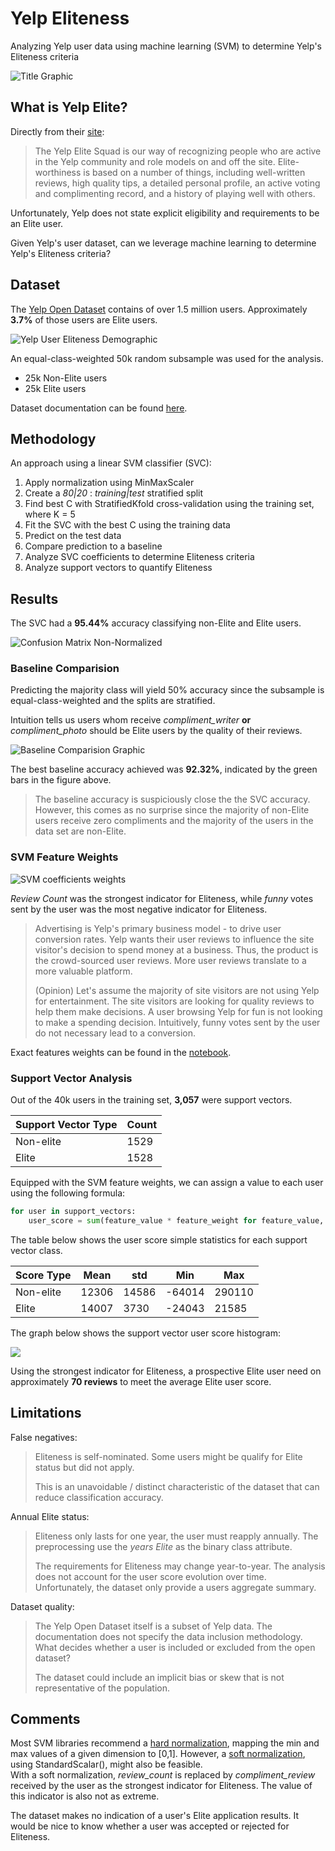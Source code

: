 # Yelp Eliteness

Analyzing Yelp user data using machine learning (SVM) to determine Yelp's Eliteness criteria

![Title Graphic](assets/Title.png)
<!-- <img src="assets/Title.png" width=100%> -->

## What is Yelp Elite?

Directly from their [site](https://www.yelp-support.com/article/What-is-Yelps-Elite-Squad?l=en_US):
> The Yelp Elite Squad is our way of recognizing people who are active in the Yelp community and role models on and off the site. Elite-worthiness is based on a number of things, including well-written reviews, high quality tips, a detailed personal profile, an active voting and complimenting record, and a history of playing well with others.

Unfortunately, Yelp does not state explicit eligibility and requirements to be an Elite user. 

Given Yelp's user dataset, can we leverage machine learning to determine Yelp's Eliteness criteria?

## Dataset

The [Yelp Open Dataset](https://www.yelp.com/dataset) contains of over 1.5 million users. Approximately **3.7%** of those users are Elite users.

![Yelp User Eliteness Demographic](assets/Yelp_User_Eliteness_Demographic.png)

An equal-class-weighted 50k random subsample was used for the analysis.  
* 25k Non-Elite users
* 25k Elite users

Dataset documentation can be found [here](https://www.yelp.com/dataset/documentation/main).

## Methodology

An approach using a linear SVM classifier (SVC):
1. Apply normalization using MinMaxScaler
2. Create a *80|20* : *training|test* stratified split
2. Find best C with StratifiedKfold cross-validation using the training set, where K = 5
3. Fit the SVC with the best C using the training data
4. Predict on the test data
5. Compare prediction to a baseline
6. Analyze SVC coefficients to determine Eliteness criteria
7. Analyze support vectors to quantify Eliteness

## Results

The SVC had a **95.44%** accuracy classifying non-Elite and Elite users.

![Confusion Matrix Non-Normalized](img_res/confusion_matrix_non-normalized_minmaxscaler.png)

### Baseline Comparision

Predicting the majority class will yield 50% accuracy since the subsample is equal-class-weighted and the splits are stratified.

Intuition tells us users whom receive *compliment_writer* **or** *compliment_photo* should be Elite users by the quality of their reviews.

![Baseline Comparision Graphic](img_res/baseline_quantile_comparision_minmaxscaler.png)

The best baseline accuracy achieved was **92.32%**, indicated by the green bars in the figure above. 
> The baseline accuracy is suspiciously close the the SVC accuracy. However, this comes as no surprise since the majority of non-Elite users receive zero compliments and the majority of the users in the data set are non-Elite. 

### SVM Feature Weights

![SVM coefficients weights](img_res/feature_weights_minmaxscaler.png)

*Review Count* was the strongest indicator for Eliteness, while *funny* votes sent by the user was the most negative indicator for Eliteness.
> Advertising is Yelp's primary business model - to drive user conversion rates. Yelp wants their user reviews to influence the site visitor's decision to spend money at a business. Thus, the product is the crowd-sourced user reviews. More user reviews translate to a more valuable platform. 
>
> (Opinion) Let's assume the majority of site visitors are not using Yelp for entertainment. The site visitors are looking for quality reviews to help them make decisions. A user browsing Yelp for fun is not looking to make a spending decision. Intuitively, funny votes sent by the user do not necessary lead to a conversion. 

Exact features weights can be found in the [notebook](yelp_eliteness-support_vector.ipynb).

### Support Vector Analysis

Out of the 40k users in the training set, **3,057** were support vectors.

| Support Vector Type | Count	|
|---	              |---  	|
| Non-elite           | 1529    |
| Elite 	          | 1528	|


Equipped with the SVM feature weights, we can assign a value to each user using the following formula:  
~~~python
for user in support_vectors:
    user_score = sum(feature_value * feature_weight for feature_value, feature_weight in zip(user.iteritems(), svm.coef_))
~~~

The table below shows the user score simple statistics for each support vector class.

| Score Type |  Mean	|  std 	|  Min 	 |  Max   |
|---	     |---	    |---	|---	 |---	  |
| Non-elite  | 12306    | 14586 | -64014 | 290110 |
| Elite 	 | 14007	| 3730 	| -24043 | 21585  |

The graph below shows the support vector user score histogram:

![](img_res/support_vector_score_histogram_auto-bin.png)

Using the strongest indicator for Eliteness, a prospective Elite user need on approximately **70 reviews** to meet the average Elite user score.

## Limitations

False negatives:  
> Eliteness is self-nominated. Some users might be qualify for Elite status but did not apply.
>
> This is an unavoidable / distinct characteristic of the dataset that can reduce classification accuracy.

Annual Elite status:
> Eliteness only lasts for one year, the user must reapply annually. The preprocessing use the *years Elite* as the binary class attribute.
>
> The requirements for Eliteness may change year-to-year. The analysis does not account for the user score evolution over time. Unfortunately, the dataset only provide a users aggregate summary.

Dataset quality:  
> The Yelp Open Dataset itself is a subset of Yelp data. The documentation does not specify the data inclusion methodology. What decides whether a user is included or excluded from the open dataset?
>
> The dataset could include an implicit bias or skew that is not representative of the population.

## Comments

Most SVM libraries recommend a [hard normalization](https://www.csie.ntu.edu.tw/~cjlin/papers/guide/guide.pdf), mapping the min and max values of a given dimension to [0,1]. However, a [soft normalization](https://neerajkumar.org/writings/svm/), using StandardScalar(), might also be feasible.  
With a soft normalization, *review_count* is replaced by *compliment_review* received by the user as the strongest indicator for Eliteness. The value of this indicator is also not as extreme.

The dataset makes no indication of a user's Elite application results. It would be nice to know whether a user was accepted or rejected for Eliteness.